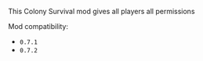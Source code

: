 This Colony Survival mod gives all players all permissions

Mod compatibility:   

- `0.7.1`
- `0.7.2`